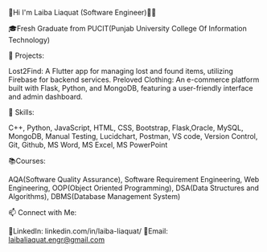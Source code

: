 👋Hi I'm Laiba Liaquat (Software Engineer)👩‍💻

🎓Fresh Graduate from PUCIT(Punjab University College Of Information Technology)

🚀 Projects:

Lost2Find: A Flutter app for managing lost and found items, utilizing Firebase for backend services.
Preloved Clothing: An e-commerce platform built with Flask, Python, and MongoDB, featuring a user-friendly interface and admin dashboard.

🔧 Skills:

C++, Python, JavaScript, HTML, CSS, Bootstrap, Flask,Oracle, MySQL, MongoDB, Manual Testing, Lucidchart, Postman, VS code, Version Control, Git, Github, MS Word, MS Excel, MS PowerPoint


📚Courses:

AQA(Software Quality Assurance), Software Requirement Engineering, Web Engineering, OOP(Object Oriented Programming), DSA(Data Structures and Algorithms), DBMS(Database Management System)


📫 Connect with Me:

🔗LinkedIn: linkedin.com/in/laiba-liaquat/
📧Email:  laibaliaquat.engr@gmail.com
